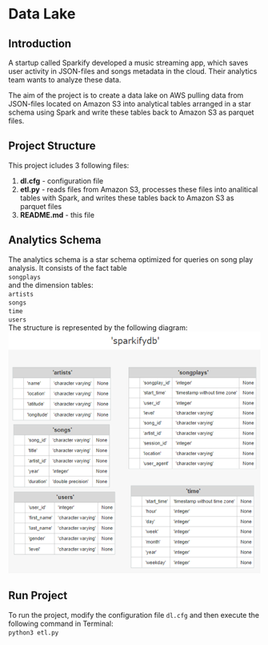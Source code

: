 # Data Lake

## Introduction
A startup called Sparkify developed a music streaming app, which saves user activity in JSON-files and songs metadata in the cloud. Their analytics team wants to analyze these data.

The aim of the project is to create a data lake on AWS pulling data from JSON-files located on Amazon S3 into analytical tables arranged in a star schema using Spark and write these tables back to Amazon S3 as parquet files.

## Project Structure
This project icludes 3 following files:<br>
1) **dl.cfg** - configuration file<br>
2) **etl.py** - reads files from Amazon S3, processes these files into analitical tables with Spark, and writes these tables back to Amazon S3 as parquet files<br>
3) **README.md** - this file<br>

## Analytics Schema
The analytics schema is a star schema optimized for queries on song play analysis. It consists of the fact table<br> `songplays`<br> and the dimension tables:<br> `artists`<br> `songs`<br> `time`<br> `users`<br> The structure is represented by the following diagram:
![sparkifydb](sparkifydb.png)

## Run Project
To run the project, modify the configuration file `dl.cfg` and then execute the following command in Terminal:<br>
`python3 etl.py`